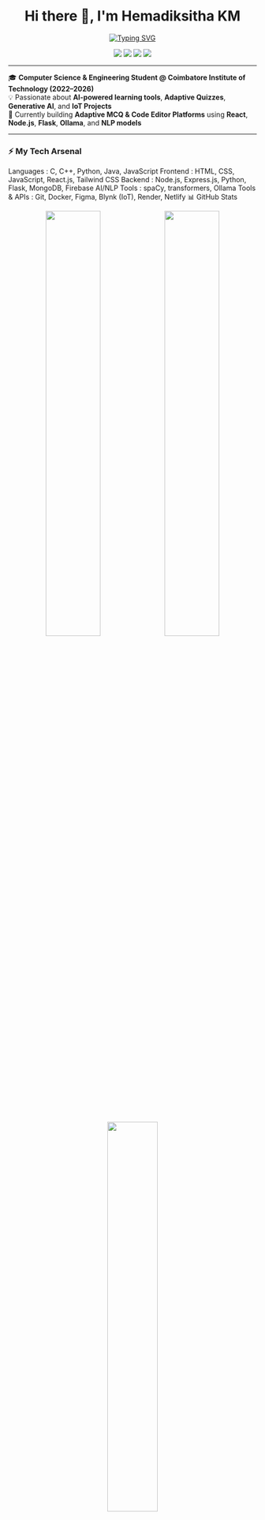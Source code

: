 <h1 align="center">Hi there 👋, I'm Hemadiksitha KM</h1>

<p align="center">
  <a href="https://github.com/Hemadiksitha">
    <img src="https://readme-typing-svg.demolab.com?font=Fira+Code&weight=500&size=20&duration=3000&pause=1000&center=true&vCenter=true&width=435&lines=CSE+Student+%40+CIT;Full+Stack+Developer;Generative+AI+%7C+NLP+Explorer;IoT+%7C+Hackathon+Enthusiast" alt="Typing SVG" />
  </a>
</p>

<p align="center">
  <a href="mailto:hema.diksitha@gmail.com"><img src="https://img.shields.io/badge/email-contact%20me-blue?style=flat&logo=gmail" /></a>
  <a href="https://www.linkedin.com/in/YOUR-LINKEDIN-ID"><img src="https://img.shields.io/badge/LinkedIn-Hemadiksitha-blue?style=flat&logo=linkedin" /></a>
  <a href="https://github.com/Hemadiksitha"><img src="https://img.shields.io/badge/GitHub-@Hemadiksitha-black?style=flat&logo=github" /></a>
  <img src="https://komarev.com/ghpvc/?username=Hemadiksitha&label=Profile%20views&color=0e75b6&style=flat" />
</p>

---

🎓 **Computer Science & Engineering Student @ Coimbatore Institute of Technology (2022–2026)**  
💡 Passionate about **AI-powered learning tools**, **Adaptive Quizzes**, **Generative AI**, and **IoT Projects**  
🔧 Currently building **Adaptive MCQ & Code Editor Platforms** using **React**, **Node.js**, **Flask**, **Ollama**, and **NLP models**

---

### ⚡ My Tech Arsenal


Languages     : C, C++, Python, Java, JavaScript
Frontend      : HTML, CSS, JavaScript, React.js, Tailwind CSS
Backend       : Node.js, Express.js, Python, Flask, MongoDB, Firebase
AI/NLP Tools  : spaCy, transformers, Ollama
Tools & APIs  : Git, Docker, Figma, Blynk (IoT), Render, Netlify
📊 GitHub Stats
<p align="center"> <img src="https://github-readme-stats.vercel.app/api?username=Hemadiksitha&show_icons=true&theme=radical" width="47%" /> <img src="https://github-readme-streak-stats.herokuapp.com/?user=Hemadiksitha&theme=radical" width="47%" /> </p> <p align="center"> <img src="https://github-readme-stats.vercel.app/api/top-langs/?username=Hemadiksitha&layout=compact&theme=radical" width="45%" /> </p>
🏆 GitHub Activity & Trophies
<p align="center"> <img src="https://github-profile-summary-cards.vercel.app/api/cards/profile-details?username=Hemadiksitha&theme=radical" /> </p> <p align="center"> <img src="https://github-profile-trophy.vercel.app/?username=Hemadiksitha&theme=matrix&column=7&no-bg=true&no-frame=true" /> </p>
⭐ Thanks for visiting my profile! Let’s connect and collaborate on innovative projects! 🚀
